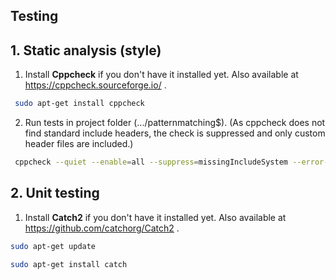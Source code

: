  ## Testing
 
 ## 1. Static analysis (style)

1. Install **Cppcheck** if you don't have it installed yet. Also available at https://cppcheck.sourceforge.io/ .

```bash
 sudo apt-get install cppcheck
```

2. Run tests in project folder (.../patternmatching$). (As cppcheck does not find standard include headers, the check is suppressed and only custom header files are included.)

```bash
 cppcheck --quiet --enable=all --suppress=missingIncludeSystem --error-exitcode=1 main.cpp
```

## 2. Unit testing 

1. Install **Catch2** if you don't have it installed yet. Also available at https://github.com/catchorg/Catch2 .

```bash
sudo apt-get update
```

```bash
sudo apt-get install catch
```

